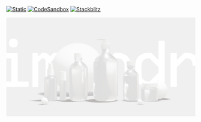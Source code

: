 [![Static](https://img.shields.io/badge/demo-%23646CFF.svg?logo=html5&logoColor=white)](https://pmndrs.github.io/examples/transparent-aesop-bottles)
[![CodeSandbox](https://img.shields.io/badge/codesandbox-040404?logo=codesandbox&logoColor=DBDBDB)](https://codesandbox.io/s/github/pmndrs/examples/tree/main/apps/transparent-aesop-bottles)
[![Stackblitz](https://img.shields.io/badge/stackblitz-fff?logo=Stackblitz&logoColor=1389FD)](https://stackblitz.com/github/pmndrs/examples/tree/main/apps/transparent-aesop-bottles)

![](thumbnail.png)


